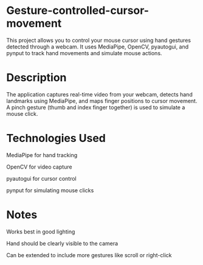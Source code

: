 # Gesture-controlled-cursor-movement
This project allows you to control your mouse cursor using hand gestures detected through a webcam. It uses MediaPipe, OpenCV, pyautogui, and pynput to track hand movements and simulate mouse actions.

# Description
The application captures real-time video from your webcam, detects hand landmarks using MediaPipe, and maps finger positions to cursor movement. A pinch gesture (thumb and index finger together) is used to simulate a mouse click.

# Technologies Used
MediaPipe for hand tracking

OpenCV for video capture

pyautogui for cursor control

pynput for simulating mouse clicks

# Notes
Works best in good lighting

Hand should be clearly visible to the camera

Can be extended to include more gestures like scroll or right-click


